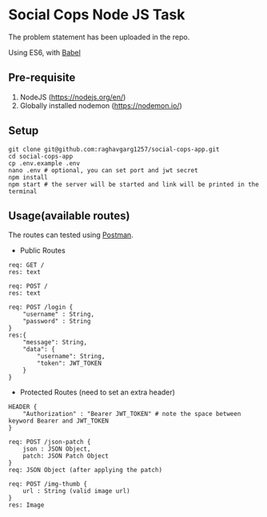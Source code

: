 # Social Cops Node JS Task

The problem statement has been uploaded in the repo.

Using ES6, with [Babel](http://babeljs.io/)

## Pre-requisite
1. NodeJS (https://nodejs.org/en/)
2. Globally installed nodemon (https://nodemon.io/)

## Setup
```
git clone git@github.com:raghavgarg1257/social-cops-app.git
cd social-cops-app
cp .env.example .env
nano .env # optional, you can set port and jwt secret
npm install
npm start # the server will be started and link will be printed in the terminal
```

## Usage(available routes)
The routes can tested using [Postman](https://chrome.google.com/webstore/detail/postman/fhbjgbiflinjbdggehcddcbncdddomop?hl=en).


- Public Routes
```
req: GET /
res: text
```
```
req: POST /
res: text
```
```
req: POST /login {
    "username" : String,
    "password" : String
}
res:{
    "message": String,
    "data": {
        "username": String,
        "token": JWT_TOKEN
    }
}
```

- Protected Routes (need to set an extra header)
```
HEADER {
    "Authorization" : "Bearer JWT_TOKEN" # note the space between keyword Bearer and JWT_TOKEN
}
```
```
req: POST /json-patch {
    json : JSON Object,
    patch: JSON Patch Object
}
req: JSON Object (after applying the patch)
```
```
req: POST /img-thumb {
    url : String (valid image url)
}
res: Image
```
